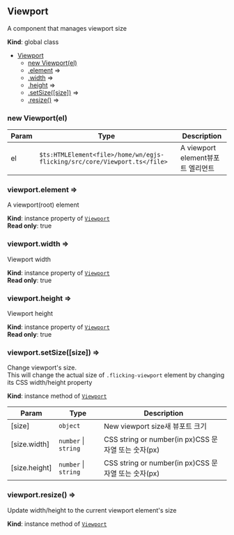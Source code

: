 <a name="Viewport"></a>

## Viewport
<div>A component that manages viewport size</div>

**Kind**: global class  

* [Viewport](#Viewport)
    * [new Viewport(el)](#new_Viewport_new)
    * [.element](#Viewport+element) ⇒
    * [.width](#Viewport+width) ⇒
    * [.height](#Viewport+height) ⇒
    * [.setSize([size])](#Viewport+setSize) ⇒
    * [.resize()](#Viewport+resize) ⇒

<a name="new_Viewport_new"></a>

### new Viewport(el)

| Param | Type | Description |
| --- | --- | --- |
| el | <code>$ts:HTMLElement&lt;file&gt;/home/wn/egjs-flicking/src/core/Viewport.ts&lt;/file&gt;</code> | <div>A viewport element<span>뷰포트 엘리먼트</span></div> |

<a name="Viewport+element"></a>

### viewport.element ⇒
<div>A viewport(root) element</div>

**Kind**: instance property of [<code>Viewport</code>](#Viewport)  
**Read only**: true  
<a name="Viewport+width"></a>

### viewport.width ⇒
<div>Viewport width</div>

**Kind**: instance property of [<code>Viewport</code>](#Viewport)  
**Read only**: true  
<a name="Viewport+height"></a>

### viewport.height ⇒
<div>Viewport height</div>

**Kind**: instance property of [<code>Viewport</code>](#Viewport)  
**Read only**: true  
<a name="Viewport+setSize"></a>

### viewport.setSize([size]) ⇒
<div>Change viewport's size.<br/>
This will change the actual size of <code>.flicking-viewport</code> element by changing its CSS width/height property</div>

**Kind**: instance method of [<code>Viewport</code>](#Viewport)  

| Param | Type | Description |
| --- | --- | --- |
| [size] | <code>object</code> | <div>New viewport size<span>새 뷰포트 크기</span></div> |
| [size.width] | <code>number</code> \| <code>string</code> | <div>CSS string or number(in px)<span>CSS 문자열 또는 숫자(px)</span></div> |
| [size.height] | <code>number</code> \| <code>string</code> | <div>CSS string or number(in px)<span>CSS 문자열 또는 숫자(px)</span></div> |

<a name="Viewport+resize"></a>

### viewport.resize() ⇒
<div>Update width/height to the current viewport element's size</div>

**Kind**: instance method of [<code>Viewport</code>](#Viewport)  
